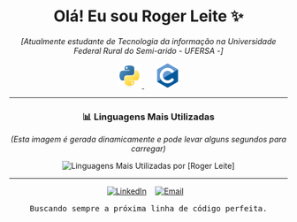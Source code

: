 <div align="center">

  <h1>Olá! Eu sou Roger Leite ✨</h1>
  <p><em>[Atualmente estudante de Tecnologia da informação na Universidade Federal Rural do Semi-arido - UFERSA -]</em></p>

  <div>
    <a href="https://www.python.org" target="_blank" rel="noreferrer">
      <img src="https://raw.githubusercontent.com/devicons/devicon/master/icons/python/python-original.svg" alt="Python" width="45" height="45"/>
    </a>
    &nbsp;&nbsp;&nbsp;&nbsp; <a href="https://www.cprogramming.com/" target="_blank" rel="noreferrer">
      <img src="https://raw.githubusercontent.com/devicons/devicon/master/icons/c/c-original.svg" alt="C" width="45" height="45"/>
    </a>
  </div>

</div>

---

<div align="center">

  ### 📊 Linguagens Mais Utilizadas

  <p><em>(Esta imagem é gerada dinamicamente e pode levar alguns segundos para carregar)</em></p>
  <img 
    src="https://github-readme-stats.vercel.app/api/top-langs/?username=[Rogerllc]&layout=compact&langs_count=8&theme=transparent&hide_border=true&bg_color=00000000" 
    alt="Linguagens Mais Utilizadas por [Roger Leite]"
    style="max-width: 100%;"
  />
  </div>

---

<div align="center">
  <p>
    <a href="https://linkedin.com/in/[]" target="_blank"><img src="https://img.shields.io/badge/LinkedIn-0077B5?style=flat-square&logo=linkedin&logoColor=white" alt="LinkedIn"></a>
    &nbsp;&nbsp;
    <a href="mailto:[rogerlleite.rn@hotmail.com]"><img src="https://img.shields.io/badge/Email-D14836?style=flat-square&logo=gmail&logoColor=white" alt="Email"></a>
    &nbsp;&nbsp;
    </p>
  
  <samp>
    Buscando sempre a próxima linha de código perfeita.
  </samp>
</div>
